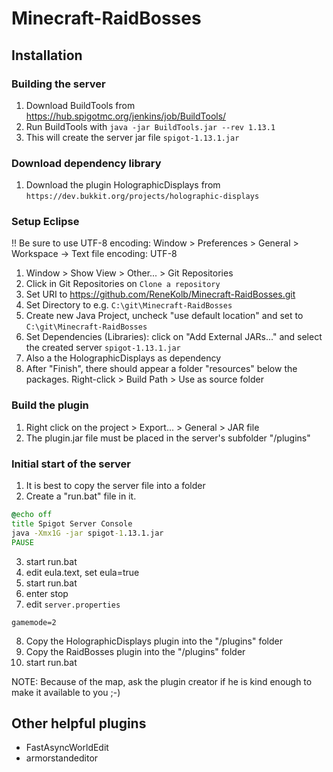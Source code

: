 # Minecraft-RaidBosses
## Installation
### Building the server
1. Download BuildTools from https://hub.spigotmc.org/jenkins/job/BuildTools/
2. Run BuildTools with ```java -jar BuildTools.jar --rev 1.13.1```
3. This will create the server jar file ```spigot-1.13.1.jar```

### Download dependency library
1. Download the plugin HolographicDisplays from ```https://dev.bukkit.org/projects/holographic-displays```

### Setup Eclipse
!! Be sure to use UTF-8 encoding: Window > Preferences > General > Workspace -> Text file encoding: UTF-8

1. Window > Show View > Other... > Git Repositories
2. Click in Git Repositories on ```Clone a repository```
3. Set URI to https://github.com/ReneKolb/Minecraft-RaidBosses.git
4. Set Directory to e.g. ```C:\git\Minecraft-RaidBosses```
5. Create new Java Project, uncheck "use default location" and set to ```C:\git\Minecraft-RaidBosses```
6. Set Dependencies (Libraries): click on "Add External JARs..." and select the created server ```spigot-1.13.1.jar```
7. Also a the HolographicDisplays as dependency
8. After "Finish", there should appear a folder "resources" below the packages. Right-click > Build Path > Use as source folder

### Build the plugin
1. Right click on the project > Export... > General > JAR file
2. The plugin.jar file must be placed in the server's subfolder  "/plugins"

### Initial start of the server
1. It is best to copy the server file into a folder
2. Create a "run.bat" file in it.
```bat
@echo off
title Spigot Server Console
java -Xmx1G -jar spigot-1.13.1.jar
PAUSE
```
3. start run.bat
4. edit eula.text, set eula=true
5. start run.bat
6. enter stop
7. edit ```server.properties```
```
gamemode=2
```
8. Copy the HolographicDisplays plugin into the "/plugins" folder
9. Copy the RaidBosses plugin into the "/plugins" folder
10. start run.bat

NOTE: Because of the map, ask the plugin creator if he is kind enough to make it available to you ;-)

## Other helpful plugins
- FastAsyncWorldEdit
- armorstandeditor
